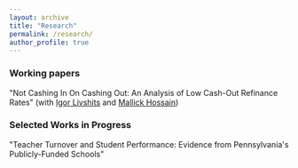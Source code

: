 ```yaml
---
layout: archive
title: "Research"
permalink: /research/
author_profile: true
---
```


### Working papers

"Not Cashing In On Cashing Out: An Analysis of Low Cash-Out Refinance Rates" (with [Igor Livshits](https://www.philadelphiafed.org/our-people/igor-livshits) and [Mallick Hossain](https://www.mallickhossain.com))

### Selected Works in Progress

"Teacher Turnover and Student Performance: Evidence from Pennsylvania's Publicly-Funded Schools"
